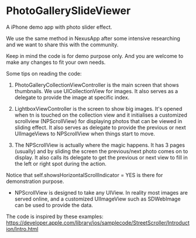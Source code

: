 PhotoGallerySlideViewer
=======================

A iPhone demo app with photo slider effect.

We use the same method in NexusApp after some intensive researching and we want to share this with the community.

Keep in mind the code is for demo purpose only. And you are welcome to make any changes to fit your own needs.

Some tips on reading the code:

1. PhotoGalleryCollectionViewController is the main screen that shows thumbnails. We use UICollectionView for images. It also serves as a delegate to provide the image at specific index.

2. LightboxViewController is the screen to show big images. It's opened when tn is touched on the collection view and it initialises a customized scrollview (NPScrollView) for displaying photos that can be viewed in sliding effect. It also serves as delegate to provide the previous or next UIImageViews to NPScrollView when things start to move.

3. The NPScrollView is actually where the magic happens. It has 3 pages (usually) and by sliding the screen the previous/next photo comes on to display. It also calls its delegate to get the previous or next view to fill in the left or right spot during the action.

Notice that self.showsHorizontalScrollIndicator = YES is there for demonstration purpose.


* NPScrollView is designed to take any UIView. In reality most images are served online, and a customized UIImageView such as SDWebImage can be used to provide the data.


The code is inspired by these examples:
https://developer.apple.com/library/ios/samplecode/StreetScroller/Introduction/Intro.html
